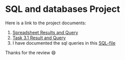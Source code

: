 # SQL and databases Project
Here is a link to the project documents:
1. [Spreadsheet Results and Query](https://1drv.ms/x/c/52de9c3c4fde2f7c/EcYaQ-nPNvFKoqb3g_WWDWEB8qglyUd8EMMhTrA0_gn5Gg?e=jSgpC7)
2. [Task 3.1 Result and Query](https://docs.google.com/spreadsheets/d/1b7aYaiHd0pPbX5N0XI74CnE0_8Yd6lGGFyuyLpqZAeo/edit?usp=sharing)
3. I have documented the sql queries in this [SQL-file](sqltask.sql)

Thanks for the review 😄
